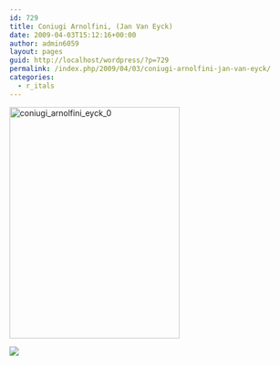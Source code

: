 ```yaml
---
id: 729
title: Coniugi Arnolfini, (Jan Van Eyck)
date: 2009-04-03T15:12:16+00:00
author: admin6059
layout: pages
guid: http://localhost/wordpress/?p=729
permalink: /index.php/2009/04/03/coniugi-arnolfini-jan-van-eyck/
categories:
  - r_itals
---
```

[<img class="size-full wp-image-728 alignleft" title="coniugi_arnolfini_eyck_0" src="http://blog.martasmaldone.com/wp-uploads/2009/07/coniugi_arnolfini_eyck_0.jpg" alt="coniugi_arnolfini_eyck_0" width="298" height="406" srcset="http://blog.martasmaldone.eu/wp-content/uploads/2009/07/coniugi_arnolfini_eyck_0.jpg 425w, http://blog.martasmaldone.eu/wp-content/uploads/2009/07/coniugi_arnolfini_eyck_0-220x300.jpg 220w" sizes="(max-width: 298px) 100vw, 298px" />](http://blog.martasmaldone.com/wp-uploads/2009/07/coniugi_arnolfini_eyck_0.jpg)

![](file:///tmp/moz-screenshot.jpg)